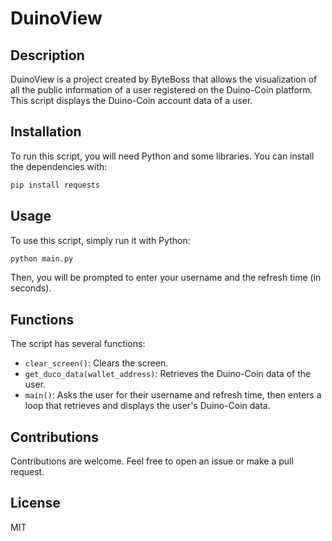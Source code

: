 # DuinoView

## Description
DuinoView is a project created by ByteBoss that allows the visualization of all the public information of a user registered on the Duino-Coin platform. This script displays the Duino-Coin account data of a user.

## Installation
To run this script, you will need Python and some libraries. You can install the dependencies with:

```bash
pip install requests
```

## Usage

To use this script, simply run it with Python:

```bash
python main.py
```

Then, you will be prompted to enter your username and the refresh time (in seconds).

## Functions

The script has several functions:

- `clear_screen()`: Clears the screen.
- `get_duco_data(wallet_address)`: Retrieves the Duino-Coin data of the user.
- `main()`: Asks the user for their username and refresh time, then enters a loop that retrieves and displays the user's Duino-Coin data.

## Contributions

Contributions are welcome. Feel free to open an issue or make a pull request.

## License

MIT